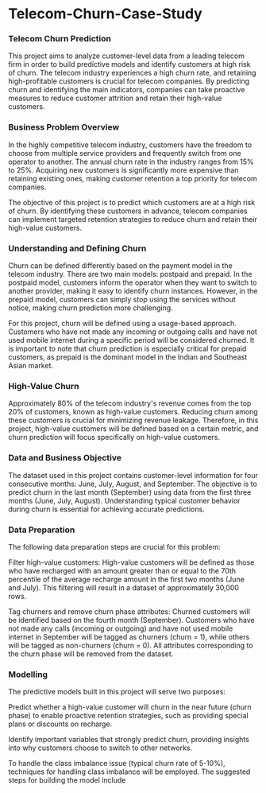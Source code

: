 # Telecom-Churn-Case-Study

### Telecom Churn Prediction
This project aims to analyze customer-level data from a leading telecom firm in order to build predictive models and identify customers at high risk of churn. The telecom industry experiences a high churn rate, and retaining high-profitable customers is crucial for telecom companies. By predicting churn and identifying the main indicators, companies can take proactive measures to reduce customer attrition and retain their high-value customers.

### Business Problem Overview
In the highly competitive telecom industry, customers have the freedom to choose from multiple service providers and frequently switch from one operator to another. The annual churn rate in the industry ranges from 15% to 25%. Acquiring new customers is significantly more expensive than retaining existing ones, making customer retention a top priority for telecom companies.

The objective of this project is to predict which customers are at a high risk of churn. By identifying these customers in advance, telecom companies can implement targeted retention strategies to reduce churn and retain their high-value customers.

### Understanding and Defining Churn
Churn can be defined differently based on the payment model in the telecom industry. There are two main models: postpaid and prepaid. In the postpaid model, customers inform the operator when they want to switch to another provider, making it easy to identify churn instances. However, in the prepaid model, customers can simply stop using the services without notice, making churn prediction more challenging.

For this project, churn will be defined using a usage-based approach. Customers who have not made any incoming or outgoing calls and have not used mobile internet during a specific period will be considered churned. It is important to note that churn prediction is especially critical for prepaid customers, as prepaid is the dominant model in the Indian and Southeast Asian market.

### High-Value Churn
Approximately 80% of the telecom industry's revenue comes from the top 20% of customers, known as high-value customers. Reducing churn among these customers is crucial for minimizing revenue leakage. Therefore, in this project, high-value customers will be defined based on a certain metric, and churn prediction will focus specifically on high-value customers.

### Data and Business Objective
The dataset used in this project contains customer-level information for four consecutive months: June, July, August, and September. The objective is to predict churn in the last month (September) using data from the first three months (June, July, August). Understanding typical customer behavior during churn is essential for achieving accurate predictions.

### Data Preparation
The following data preparation steps are crucial for this problem:

Filter high-value customers: High-value customers will be defined as those who have recharged with an amount greater than or equal to the 70th percentile of the average recharge amount in the first two months (June and July). This filtering will result in a dataset of approximately 30,000 rows.

Tag churners and remove churn phase attributes: Churned customers will be identified based on the fourth month (September). Customers who have not made any calls (incoming or outgoing) and have not used mobile internet in September will be tagged as churners (churn = 1), while others will be tagged as non-churners (churn = 0). All attributes corresponding to the churn phase will be removed from the dataset.

### Modelling
The predictive models built in this project will serve two purposes:

Predict whether a high-value customer will churn in the near future (churn phase) to enable proactive retention strategies, such as providing special plans or discounts on recharge.

Identify important variables that strongly predict churn, providing insights into why customers choose to switch to other networks.

To handle the class imbalance issue (typical churn rate of 5-10%), techniques for handling class imbalance will be employed. The suggested steps for building the model include
